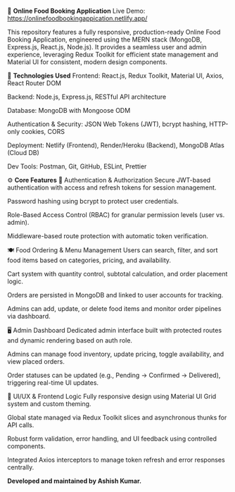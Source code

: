 🛒 **Online Food Booking Application**
Live Demo: https://onlinefoodbookingappication.netlify.app/

This repository features a fully responsive, production-ready Online Food Booking Application, engineered using the MERN stack (MongoDB, Express.js, React.js, Node.js). It provides a seamless user and admin experience, leveraging Redux Toolkit for efficient state management and Material UI for consistent, modern design components.

🚀 **Technologies Used**
Frontend: React.js, Redux Toolkit, Material UI, Axios, React Router DOM

Backend: Node.js, Express.js, RESTful API architecture

Database: MongoDB with Mongoose ODM

Authentication & Security: JSON Web Tokens (JWT), bcrypt hashing, HTTP-only cookies, CORS

Deployment: Netlify (Frontend), Render/Heroku (Backend), MongoDB Atlas (Cloud DB)

Dev Tools: Postman, Git, GitHub, ESLint, Prettier

⚙️ **Core Features**
🔐 Authentication & Authorization
Secure JWT-based authentication with access and refresh tokens for session management.

Password hashing using bcrypt to protect user credentials.

Role-Based Access Control (RBAC) for granular permission levels (user vs. admin).

Middleware-based route protection with automatic token verification.

🍽️ Food Ordering & Menu Management
Users can search, filter, and sort food items based on categories, pricing, and availability.

Cart system with quantity control, subtotal calculation, and order placement logic.

Orders are persisted in MongoDB and linked to user accounts for tracking.

Admins can add, update, or delete food items and monitor order pipelines via dashboard.

🖥️ Admin Dashboard
Dedicated admin interface built with protected routes and dynamic rendering based on auth role.

Admins can manage food inventory, update pricing, toggle availability, and view placed orders.

Order statuses can be updated (e.g., Pending → Confirmed → Delivered), triggering real-time UI updates.

🧭 UI/UX & Frontend Logic
Fully responsive design using Material UI Grid system and custom theming.

Global state managed via Redux Toolkit slices and asynchronous thunks for API calls.

Robust form validation, error handling, and UI feedback using controlled components.

Integrated Axios interceptors to manage token refresh and error responses centrally.

**Developed and maintained by Ashish Kumar.**

